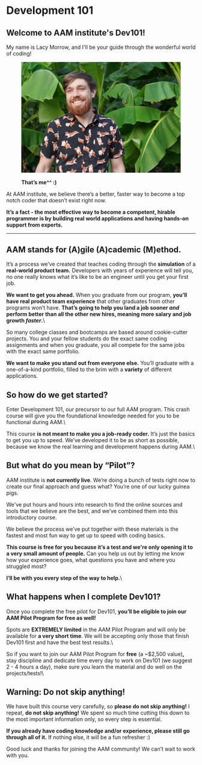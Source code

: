 # Development 101

## **Welcome to AAM institute's Dev101!**

My name is Lacy Morrow, and I'll be your guide through the wonderful world of coding!

<figure><img src=".gitbook/assets/DSC00069(1) (1).JPG" alt=""><figcaption><p><strong>That’s me^^ :)</strong></p></figcaption></figure>

At AAM institute, we believe there’s a better, faster way to become a top notch coder that doesn’t exist right now.

**It’s a fact - the most effective way to become a competent, hirable programmer is by building real world applications and having hands-on support from experts.**

****

## **AAM stands for (A)gile (A)cademic (M)ethod.**

It’s a process we’ve created that teaches coding through the **simulation** of a **real-world product team.** Developers with years of experience will tell you, no one really knows what it’s like to be an engineer until you get your first job.



**We want to get you ahead.** When you graduate from our program, **you’ll have real product team experience** that other graduates from other programs won’t have. **That’s going to help you land a job sooner **_**and**_** perform better than all the other new hires, meaning more salary and job growth **_**faster**_**.**\


So many college classes and bootcamps are based around cookie-cutter projects. You and your fellow students do the exact same coding assignments and when you graduate, you all compete for the same jobs with the exact same portfolio.



**We want to make you stand out from everyone else.** You’ll graduate with a one-of-a-kind portfolio, filled to the brim with a **variety** of different applications.



## So how do we get started?

Enter Development 101, our precursor to our full AAM program. This crash course will give you the foundational knowledge needed for you to be functional during AAM.\


This course **is not meant to make you a job-ready coder.** It’s just the basics to get you up to speed. We’ve developed it to be as short as possible, because we know the real learning and development happens during AAM.\


## But what do you mean by “Pilot”?

AAM institute is **not currently live**. We’re doing a bunch of tests right now to create our final approach and guess what? You’re one of our lucky guinea pigs.



We've put hours and hours into research to find the online sources and tools that we believe are the best, and we’ve combined them into this introductory course.



We believe the process we’ve put together with these materials is the fastest and most fun way to get up to speed with coding basics.



**This course is free for you because it’s a test and we're only opening it to a very small amount of people.** Can you help us out by letting me know how your experience goes, what questions you have and where you struggled most?&#x20;



**I’ll be with you every step of the way to help.**\


## What happens when I complete Dev101?

Once you complete the free pilot for Dev101, **you’ll be eligible to join our AAM Pilot Program for free as well!**



Spots are **EXTREMELY limited** in the AAM Pilot Program and will only be available for **a very short time**. We will be accepting only those that finish Dev101 first and have the best test results.\


So if you want to join our AAM Pilot Program for **free** (a \~$2,500 value)**,** stay discipline and dedicate time every day to work on Dev101 (we suggest 2 - 4 hours a day), make sure you learn the material and do well on the projects/tests!\


## Warning: Do not skip anything!

We have built this course very carefully, so **please do not skip anything!** I repeat, **do not skip anything!** We spent so much time cutting this down to the most important information only, so every step is essential.



**If you already have coding knowledge and/or experience, please still go through all of it.** If nothing else, it will be a fun refresher :)



Good luck and thanks for joining the AAM community! We can’t wait to work with you.

